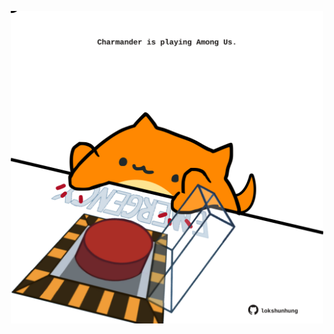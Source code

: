 <!-- built at 10/07/2022, 05:02:25 UTC -->
<p align="center">
  <img width="500" height="500" src="./ReadmeImage.svg">
</p>
